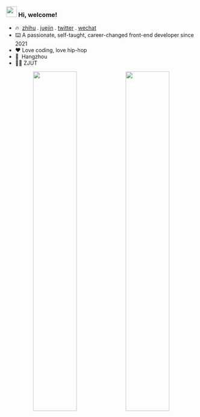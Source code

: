 ### <img src="https://emojis.slackmojis.com/emojis/images/1621024394/39092/cat-roll.gif?1621024394" width="28" /> Hi, welcome!

- 🔥 &nbsp;<a href="https://www.zhihu.com/people/mi-qi-lin-60-52">zhihu</a> . <a href="https://juejin.cn/user/3421335917182461">juejin</a> . <a href="https://twitter.com/zonemeen">twitter</a> . <a href="https://cdn.jsdelivr.net/gh/miqilin21/static@master/img/wechat.jpg">wechat</a>
- ⌨️ A passionate, self-taught, career-changed front-end developer since 2021
- ❤️ Love coding, love hip-hop
- 📍 &nbsp;Hangzhou
- 👨‍🎓 ZJUT

<p align="center">
  <img width="48%" src="https://github-readme-stats.vercel.app/api?username=zonemeen&show_icons=true&theme=tokyonight" />
  <img width="48%" src="https://github-readme-streak-stats.herokuapp.com/?user=zonemeen&theme=tokyonight" />
</p>
